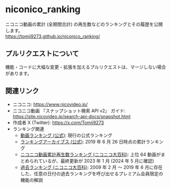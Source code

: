 # niconico_ranking

ニコニコ動画の累計 (全期間合計) の再生数などのランキングとその履歴を公開します。  
https://tomii9273.github.io/niconico_ranking/

## プルリクエストについて

機能・コードに大幅な変更・拡張を加えるプルリクエストは、マージしない場合があります。

## 関連リンク

- ニコニコ: https://www.nicovideo.jp/
- ニコニコ動画 『スナップショット検索 API v2』 ガイド: https://site.nicovideo.jp/search-api-docs/snapshot.html
- 作成者 X (Twitter): https://x.com/Tomii9273
- ランキング関連
  - [動画ランキング (公式)](https://www.nicovideo.jp/ranking): 現行の公式ランキング
  - [ランキングアーカイブス (公式)](https://site.nicovideo.jp/ranking_archives): 2019 年 6 月 26 日時点の累計ランキング
  - [ニコニコ動画累計再生数ランキング (ニコニコ大百科)](https://dic.nicovideo.jp/a/%E3%83%8B%E3%82%B3%E3%83%8B%E3%82%B3%E5%8B%95%E7%94%BB%E7%B4%AF%E8%A8%88%E5%86%8D%E7%94%9F%E6%95%B0%E3%83%A9%E3%83%B3%E3%82%AD%E3%83%B3%E3%82%B0): 上位 64 動画がまとめられているが、最終更新が 2023 年 1 月 (2024 年 5 月に確認)
  - [過去ランキング (ニコニコ大百科)](https://dic.nicovideo.jp/a/%E9%81%8E%E5%8E%BB%E3%83%A9%E3%83%B3%E3%82%AD%E3%83%B3%E3%82%B0): 2009 年 2 月 ～ 2019 年 6 月に存在した、任意の日付の過去ランキングを呼び出せるプレミアム会員限定の機能の解説
